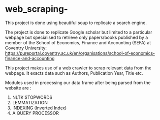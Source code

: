 # web_scraping-
This project is done using beautiful soup to replicate a search engine.

The project is done to replicate Google scholar but limited to a particular webpage but specialised to retrieve only papers/books published by a member of the School of Economics, Finance and Accounting (SEFA) at Coventry University:
https://pureportal.coventry.ac.uk/en/organisations/school-of-economics-finance-and-accounting


This project makes use of a web crawler to scrap relevant data from the webpage. 
It exacts data such as Authors, Publication Year, Title etc. 

Modules used in processing our data frame after being parsed from the website are :
1. NLTK STOPWORDS
2. LEMMATIZATION
3. INDEXING (Inverted Index) 
4. A QUERY PROCESSOR 
